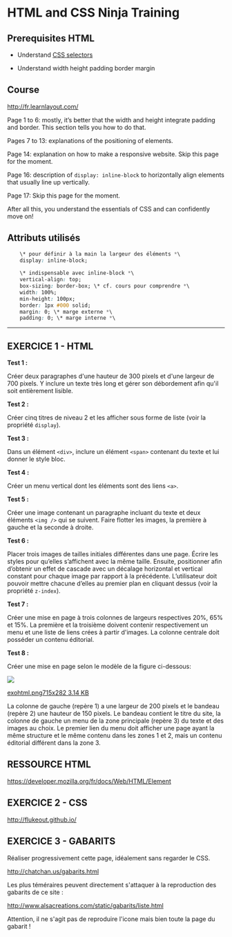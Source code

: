 # HTML and CSS Ninja Training

**Prerequisites HTML**
------------------

* Understand [CSS selectors](http://discourse.simplon.co/t/selecteurs-css/32/1)

* Understand width height padding border margin


**Course**
---------

<http://fr.learnlayout.com/>

Page 1 to 6: mostly, it’s better that the width and height integrate padding and border. This section tells you how to do that. 

Pages 7 to 13: explanations of the positioning of elements. 

Page 14: explanation on how to make a responsive website. Skip this page for the moment.

Page 16: description of `display: inline-block` to horizontally align elements that usually line up vertically. 

Page 17: Skip this page for the moment. 

After all this, you understand the essentials of CSS and can confidently move on!  

**Attributs utilisés**
----------------------

```css
    \* pour définir à la main la largeur des éléments *\
    display: inline-block;
    
    \* indispensable avec inline-block *\
    vertical-align: top;
    box-sizing: border-box; \* cf. cours pour comprendre *\
    width: 100%;
    min-height: 100px;
    border: 1px #000 solid;
    margin: 0; \* marge externe *\
    padding: 0; \* marge interne *\
```
------------------------------------------------------------

EXERCICE 1 - HTML
-----------------

**Test 1 :**

Créer deux paragraphes d'une hauteur de 300 pixels et d'une largeur de
700 pixels. Y inclure un texte très long et gérer son débordement afin
qu'il soit entièrement lisible.

**Test 2 :**

Créer cinq titres de niveau 2 et les afficher sous forme de liste (voir
la propriété `display`).

**Test 3 :**

Dans un élément `<div>`, inclure un élément `<span>` contenant
du texte et lui donner le style bloc.

**Test 4 :**

Créer un menu vertical dont les éléments sont des liens `<a>`.

**Test 5 :**

Créer une image contenant un paragraphe incluant du texte et deux
éléments `<img />` qui se suivent. Faire flotter les images, la
première à gauche et la seconde à droite.

**Test 6 :**

Placer trois images de tailles initiales différentes dans une page.
Écrire les styles pour qu’elles s’affichent avec la même taille.
Ensuite, positionner afin d’obtenir un effet de cascade avec un décalage
horizontal et vertical constant pour chaque image par rapport à la
précédente. L’utilisateur doit pouvoir mettre chacune d’elles au premier
plan en cliquant dessus (voir la propriété `z-index`).

**Test 7 :**

Créer une mise en page à trois colonnes de largeurs respectives 20%, 65%
et 15%. La première et la troisième doivent contenir respectivement un
menu et une liste de liens crées à partir d'images. La colonne centrale
doit posséder un contenu éditorial.

**Test 8 :**

Créer une mise en page selon le modèle de la figure ci-dessous:

![](media/image01.png)

[exohtml.png](http://discourse.simplon.co/uploads/default/original/1X/56fb84ccace7ac3435101813835f602df2cd3425.png)[715x282
3.14
KB](http://discourse.simplon.co/uploads/default/original/1X/56fb84ccace7ac3435101813835f602df2cd3425.png)

[](http://discourse.simplon.co/uploads/default/original/1X/56fb84ccace7ac3435101813835f602df2cd3425.png)

La colonne de gauche (repère 1) a une largeur de 200 pixels et le
bandeau (repère 2) une hauteur de 150 pixels. Le bandeau contient le
titre du site, la colonne de gauche un menu de la zone principale
(repère 3) du texte et des images au choix. Le premier lien du menu doit
afficher une page ayant la même structure et le même contenu dans les
zones 1 et 2, mais un contenu éditorial différent dans la zone 3.

RESSOURCE HTML
--------------

<https://developer.mozilla.org/fr/docs/Web/HTML/Element>

EXERCICE 2 - CSS
----------------

<http://flukeout.github.io/>

EXERCICE 3 - GABARITS
---------------------

Réaliser progressivement cette page, idéalement sans regarder le CSS.

<http://chatchan.us/gabarits.html>

Les plus téméraires peuvent directement s'attaquer à la reproduction des
gabarits de ce site :

<http://www.alsacreations.com/static/gabarits/liste.html>

Attention, il ne s'agit pas de reproduire l'icone mais bien toute la
page du gabarit !
